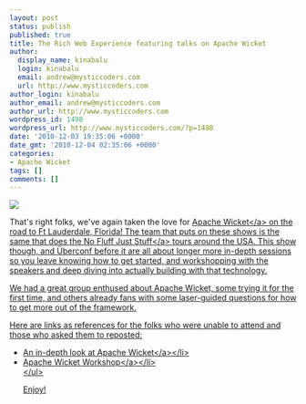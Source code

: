 ```yaml
---
layout: post
status: publish
published: true
title: The Rich Web Experience featuring talks on Apache Wicket
author:
  display_name: kinabalu
  login: kinabalu
  email: andrew@mysticcoders.com
  url: http://www.mysticcoders.com
author_login: kinabalu
author_email: andrew@mysticcoders.com
author_url: http://www.mysticcoders.com
wordpress_id: 1498
wordpress_url: http://www.mysticcoders.com/?p=1498
date: '2010-12-03 19:35:06 +0000'
date_gmt: '2010-12-04 02:35:06 +0000'
categories:
- Apache Wicket
tags: []
comments: []
---
```

<p><img src="http:&#47;&#47;www.mysticcoders.com&#47;wp-content&#47;uploads&#47;2010&#47;12&#47;IMG_2968.jpg" border="0" &#47;></p>
<p>That's right folks, we've again taken the love for <a href="http:&#47;&#47;wicket.apache.org" target="_blank">Apache Wicket<&#47;a> on the road to Ft Lauderdale, Florida!  The team that puts on these shows is the same that does the <a href="http:&#47;&#47;www.nofluffjuststuff.com&#47;" target="_blank">No Fluff Just Stuff<&#47;a> tours around the USA.  This show though, and &Uuml;berconf before it are all about longer more in-depth sessions so you leave knowing how to get started, and workshopping with the speakers and deep diving into actually building with that technology.</p>
<p>We had a great group enthused about Apache Wicket, some trying it for the first time, and others already fans with some laser-guided questions for how to get more out of the framework.  </p>
<p>Here are links as references for the folks who were unable to attend and those who asked them to reposted:</p>
<ul>
<li><a href="http:&#47;&#47;bit.ly&#47;wicket-workshop-rwx2010">An in-depth look at Apache Wicket<&#47;a><&#47;li>
<li><a href="http:&#47;&#47;bit.ly&#47;beginner-wicket-rwx2010-2up">Apache Wicket Workshop<&#47;a><&#47;li><br />
<&#47;ul></p>
<p>Enjoy!</p>
